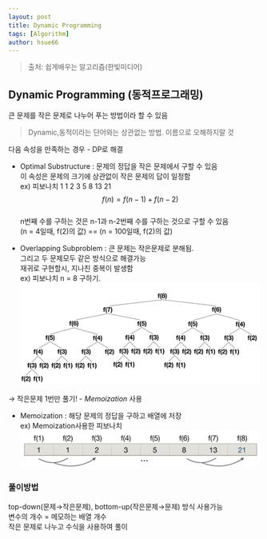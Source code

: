 ```yaml
---
layout: post
title: Dynamic Programming
tags: [Algorithm]
author: hsue66 
---
```


> 출처: 쉽게배우는 알고리즘(한빛미디어)

Dynamic Programming (동적프로그래밍)
--------------
큰 문제를 작은 문제로 나누어 푸는 방법이라 할 수 있음  
> Dynamic,동적이라는 단어와는 상관없는 방법. 이름으로 오해하지말 것  

다음 속성을 만족하는 경우 - DP로 해결
- Optimal Substructure : 문제의 정답을 작은 문제에서 구할 수 있음  
이 속성은 문제의 크기에 상관없이 작은 문제의 답이 일정함  
ex) 피보나치 1 1 2 3 5 8 13 21  
$$f(n) = f(n-1)+f(n-2)$$  
n번째 수를 구하는 것은 n-1과 n-2번째 수를 구하는 것으로 구할 수 있음  
(n = 4일때, f(2)의 값) == (n = 100일때, f(2)의 값)  

- Overlapping Subproblem : 큰 문제는 작은문제로 분해됨.  
그리고 두 문제모두 같은 방식으로 해결가능  
재귀로 구현할시, 지나친 중복이 발생함  
ex) 피보나치 n = 8 구하기.  
![예시](/assets/img/postimg/dpOverlap.png)


→ 작은문제 1번만 풀기! - *Memoization* 사용  
* Memoization : 해당 문제의 정답을 구하고 배열에 저장   
ex) Memoization사용한 피보나치  
![예시](/assets/img/postimg/DPmemo.png)



### 풀이방법
top-down(문제→작은문제), bottom-up(작은문제→문제) 방식 사용가능  
변수의 개수 = 메모하는 배열 개수  
작은 문제로 나누고 수식을 사용하여 풀이

